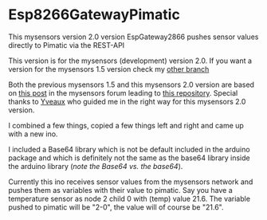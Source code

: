 # Esp8266GatewayPimatic
This mysensors version 2.0 version EspGateway2866 pushes sensor values directly to Pimatic via the REST-API


This version is for the mysensors (development) version 2.0. If you want a version for the mysensors 1.5 version check my [other branch](https://github.com/hvdwolf/Esp8266GatewayPimatic/tree/master) 

Both the previous mysensors 1.5 and this mysensors 2.0 version are based on [this post](https://forum.mysensors.org/topic/3098/esp8266-as-wifi-gateway-that-posts-to-thingspeak) 
in the mysensors forum leading to [this repository](https://github.com/Lendog/Mysensors-ESP8266-Wifi-gateway-post-to-thingspeak).
Special thanks to [Yveaux](https://forum.mysensors.org/user/yveaux) who guided me in the right way for this mysensors 2.0 version.

I combined a few things, copied a few things left and right and came up with a new ino.

I included a Base64 library which is not be default included in the arduino package and which is definitely not the same as 
the base64 library inside the arduino library (*note the Base64 vs. the base64*).

Currently this ino receives sensor values from the mysensors network and pushes them as variables with their value to
pimatic. Say you have a temperature sensor as node 2 child 0 with (temp) value 21.6. The variable pushed to pimatic will be 
"2-0", the value will of course be "21.6".
